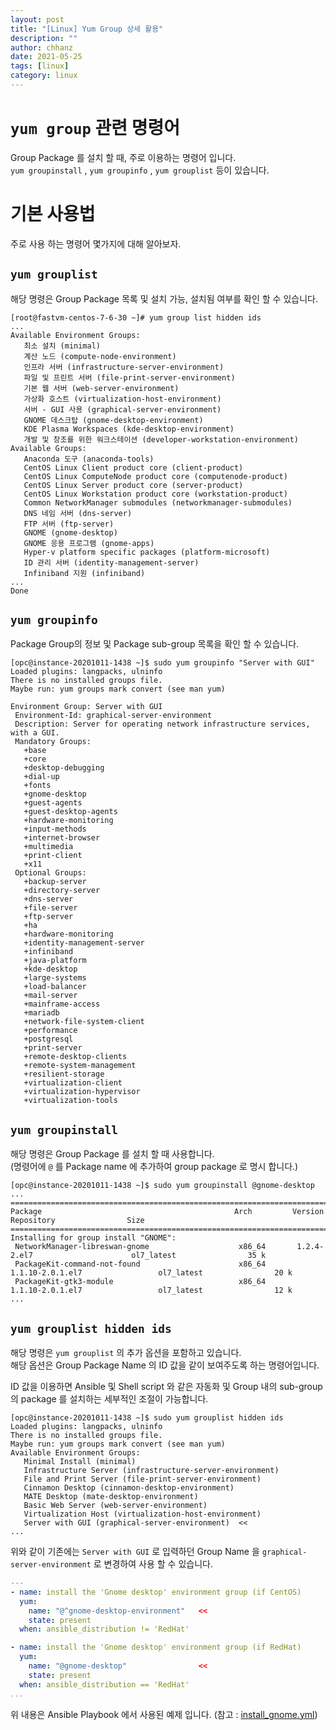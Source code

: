 ```yaml
---
layout: post
title: "[Linux] Yum Group 상세 활용"
description: ""
author: chhanz
date: 2021-05-25
tags: [linux]
category: linux
---
```


# `yum group` 관련 명령어
Group Package 를 설치 할 때, 주로 이용하는 명령어 입니다.   
`yum groupinstall` , `yum groupinfo` , `yum grouplist` 등이 있습니다.   
   
# 기본 사용법
주로 사용 하는 명령어 몇가지에 대해 알아보자.    
    
## `yum grouplist`
해당 명령은 Group Package 목록 및 설치 가능, 설치됨 여부를 확인 할 수 있습니다.    
```console
[root@fastvm-centos-7-6-30 ~]# yum group list hidden ids 
...
Available Environment Groups: 
   최소 설치 (minimal)
   계산 노드 (compute-node-environment)
   인프라 서버 (infrastructure-server-environment)
   파일 및 프린트 서버 (file-print-server-environment)
   기본 웹 서버 (web-server-environment)
   가상화 호스트 (virtualization-host-environment)
   서버 - GUI 사용 (graphical-server-environment) 
   GNOME 데스크탑 (gnome-desktop-environment)
   KDE Plasma Workspaces (kde-desktop-environment)
   개발 및 창조를 위한 워크스테이션 (developer-workstation-environment)
Available Groups:
   Anaconda 도구 (anaconda-tools)
   CentOS Linux Client product core (client-product)
   CentOS Linux ComputeNode product core (computenode-product)
   CentOS Linux Server product core (server-product)
   CentOS Linux Workstation product core (workstation-product)
   Common NetworkManager submodules (networkmanager-submodules)
   DNS 네임 서버 (dns-server)
   FTP 서버 (ftp-server)
   GNOME (gnome-desktop)
   GNOME 응용 프로그램 (gnome-apps)
   Hyper-v platform specific packages (platform-microsoft)
   ID 관리 서버 (identity-management-server)
   Infiniband 지원 (infiniband)
...
Done
```
   
## `yum groupinfo`
Package Group의 정보 및 Package sub-group 목록을 확인 할 수 있습니다.   
```console
[opc@instance-20201011-1438 ~]$ sudo yum groupinfo "Server with GUI"
Loaded plugins: langpacks, ulninfo
There is no installed groups file.
Maybe run: yum groups mark convert (see man yum)

Environment Group: Server with GUI
 Environment-Id: graphical-server-environment
 Description: Server for operating network infrastructure services, with a GUI.
 Mandatory Groups:
   +base
   +core
   +desktop-debugging
   +dial-up
   +fonts
   +gnome-desktop
   +guest-agents
   +guest-desktop-agents
   +hardware-monitoring
   +input-methods
   +internet-browser
   +multimedia
   +print-client
   +x11
 Optional Groups:
   +backup-server
   +directory-server
   +dns-server
   +file-server
   +ftp-server
   +ha
   +hardware-monitoring
   +identity-management-server
   +infiniband
   +java-platform
   +kde-desktop
   +large-systems
   +load-balancer
   +mail-server
   +mainframe-access
   +mariadb
   +network-file-system-client
   +performance
   +postgresql
   +print-server
   +remote-desktop-clients
   +remote-system-management
   +resilient-storage
   +virtualization-client
   +virtualization-hypervisor
   +virtualization-tools
```
   
## `yum groupinstall`
해당 명령은 Group Package 를 설치 할 때 사용합니다.   
(명령어에 `@` 를 Package name 에 추가하여 group package 로 명시 합니다.)   
```console
[opc@instance-20201011-1438 ~]$ sudo yum groupinstall @gnome-desktop
...
================================================================================================================================ 
Package                                           Arch         Version                          Repository                Size 
================================================================================================================================
Installing for group install "GNOME":
 NetworkManager-libreswan-gnome                    x86_64       1.2.4-2.el7                      ol7_latest                35 k 
 PackageKit-command-not-found                      x86_64       1.1.10-2.0.1.el7                 ol7_latest                20 k 
 PackageKit-gtk3-module                            x86_64       1.1.10-2.0.1.el7                 ol7_latest                12 k 
...
```
 
## `yum grouplist hidden ids`
해당 명령은 `yum grouplist` 의 추가 옵션을 포함하고 있습니다.   
해당 옵션은 Group Package Name 의 ID 값을 같이 보여주도록 하는 명령어입니다.   
   
ID 값을 이용하면 Ansible 및 Shell script 와 같은 자동화 및 Group 내의 sub-group 의 package 를 설치하는 세부적인 조절이 가능합니다.   
```console
[opc@instance-20201011-1438 ~]$ sudo yum grouplist hidden ids
Loaded plugins: langpacks, ulninfo
There is no installed groups file.
Maybe run: yum groups mark convert (see man yum)
Available Environment Groups:
   Minimal Install (minimal)
   Infrastructure Server (infrastructure-server-environment)
   File and Print Server (file-print-server-environment)
   Cinnamon Desktop (cinnamon-desktop-environment)
   MATE Desktop (mate-desktop-environment)
   Basic Web Server (web-server-environment)
   Virtualization Host (virtualization-host-environment)
   Server with GUI (graphical-server-environment)  <<
...
```
위와 같이 기존에는 `Server with GUI` 로 입력하던 Group Name 을 `graphical-server-environment` 로 변경하여 사용 할 수 있습니다.   
   
```yml
---
- name: install the 'Gnome desktop' environment group (if CentOS)
  yum:
    name: "@^gnome-desktop-environment"   <<
    state: present
  when: ansible_distribution != 'RedHat'

- name: install the 'Gnome desktop' environment group (if RedHat)
  yum:
    name: "@gnome-desktop"                <<
    state: present
  when: ansible_distribution == 'RedHat'
...
```
위 내용은 Ansible Playbook 에서 사용된 예제 입니다. (참고 : [install_gnome.yml](https://raw.githubusercontent.com/chhanz/ansible.rhel-serverbuild/master/roles/ansible.rhel-preinstall/tasks/install_gnome.yaml))   
   

